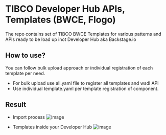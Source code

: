 # TIBCO Developer Hub APIs, Templates (BWCE, Flogo)

The repo contains set of TIBCO BWCE Templates for various patterns and APIs ready to be load up inot Developer Hub aka Backstage.io

## How to use?
You can follow bulk upload approach or individual registration of each template per need.
- For bulk upload use all.yaml file to register all templates and wsdl API
- Use individual template.yaml per template registration of component.

## Result

- Import process
![image](https://github.com/user-attachments/assets/d0583e45-efba-452a-a122-0757e93521f1)

- Templates inside your Developer Hub
![image](https://github.com/user-attachments/assets/864010c4-11c9-44b5-b75c-db022b336a94)

